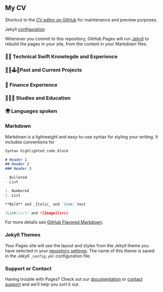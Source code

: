 ## My CV

Shortcut to the [CV editor on GitHub](https://github.com/patternUnknown/CV/edit/gh-pages/index.md) for maintenance and preview purposes.

Jekyll [configuration](https://jekyllrb.com/docs/configuration/)

Whenever you commit to this repository, GitHub Pages will run [Jekyll](https://jekyllrb.com/) to rebuild the pages in your site, from the content in your Markdown files.


### 👨‍💻 Technical Swift Knowlegde and Experience 


### 👨‍💻🕹📱Past and Current Projects


### 🏢 Finance Experience


### 🏫👨‍🎓 Studies and Education


### 🌍 Languages spoken


### Markdown

Markdown is a lightweight and easy-to-use syntax for styling your writing. It includes conventions for

```markdown
Syntax highlighted code block

# Header 1
## Header 2
### Header 3

- Bulleted
- List

1. Numbered
2. List

**Bold** and _Italic_ and `Code` text

[Link](url) and ![Image](src)
```

For more details see [GitHub Flavored Markdown](https://guides.github.com/features/mastering-markdown/).

### Jekyll Themes

Your Pages site will use the layout and styles from the Jekyll theme you have selected in your [repository settings](https://github.com/patternUnknown/CV/settings/pages). The name of this theme is saved in the Jekyll `_config.yml` configuration file.

### Support or Contact

Having trouble with Pages? Check out our [documentation](https://docs.github.com/categories/github-pages-basics/) or [contact support](https://support.github.com/contact) and we’ll help you sort it out.
